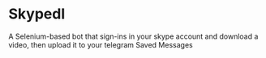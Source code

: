 # Skypedl
A Selenium-based bot that sign-ins in your skype account and download a video, then upload it to your telegram Saved Messages
